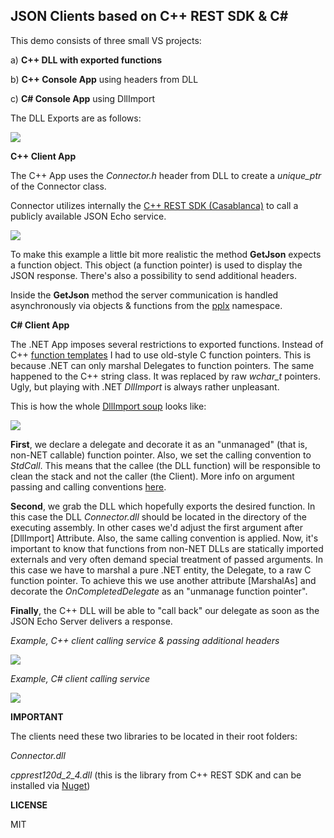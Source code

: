 ## JSON Clients based on C++ REST SDK & C#

This demo consists of three small VS projects:

a) **C++ DLL with exported functions**

b) **C++ Console App** using headers from DLL

c) **C# Console App** using DllImport

The DLL Exports are as follows:

<img src="http://p28.imgup.net/exports617e.png" />

**C++ Client App**

The C++ App uses the *Connector.h* header from DLL to create a *unique_ptr*
of the Connector class. 

Connector utilizes internally the <a href="https://casablanca.codeplex.com/" target="_blank">C++ REST SDK (Casablanca)</a> to call a
publicly available JSON Echo service.

<img src="http://p33.imgup.net/call_echo_c916.png"/>

To make this example a little bit more realistic the method **GetJson** 
expects a function object. This object (a function pointer) is used to
display the JSON response. There's also a possibility to send additional
headers.

Inside the **GetJson** method the server communication is handled asynchronously
via objects & functions from the <a href="https://msdn.microsoft.com/de-de/library/jj987780.aspx" target="_blank">pplx</a> namespace.

**C# Client App**

The .NET App imposes several restrictions to exported functions. 
Instead of C++ <a href="http://en.cppreference.com/w/cpp/utility/functional/function" target="_blank">function templates</a> I had to use old-style C function
pointers. This is because .NET can only marshal Delegates to function pointers. 
The same happened to the C++ string class. It was replaced by 
raw *wchar_t* pointers. Ugly, but playing with .NET *DllImport* is always rather
unpleasant.

This is how the whole <a href="https://msdn.microsoft.com/en-us/library/system.runtime.interopservices.dllimportattribute(v=vs.110).aspx" target="_blank">DllImport soup</a> looks like:

<img src="http://p82.imgup.net/csharp_clic7a7.png" />

**First**, we declare a delegate and decorate it as an "unmanaged" (that is, non-NET callable) function pointer. Also, we set the
calling convention to *StdCall*. This means that the callee (the DLL function) will be responsible to clean the stack and not the caller (the Client). More info
on argument passing and calling conventions <a href="https://msdn.microsoft.com/en-us/library/984x0h58.aspx" target="_blank">here</a>.

**Second**, we grab the DLL which hopefully exports the desired function. In this case the DLL *Connector.dll* should be located in the directory of
the executing assembly. In other cases we'd adjust the first argument after [DllImport] Attribute. Also, the same calling convention is applied.
Now, it's important to know that functions from non-NET DLLs are statically imported externals and very often demand special treatment of passed arguments.
In this case we have to marshal a pure .NET entity, the Delegate, to a raw C function pointer. To achieve this we use another attribute [MarshalAs] and 
decorate the *OnCompletedDelegate* as an "unmanage function pointer".

**Finally**, the C++ DLL will be able to "call back" our delegate as soon as the JSON Echo Server delivers a response.

*Example, C++ client calling service & passing additional headers*

<img src="http://w74.imgup.net/c_client6739.png" />

*Example, C# client calling service*

<img src="http://p68.imgup.net/csharp_clie7d9.png" />

**IMPORTANT**

The clients need these two libraries to be located in their root folders:

*Connector.dll*

*cpprest120d_2_4.dll* (this is the library from C++ REST SDK and can be installed via <a href="https://www.nuget.org/packages/cpprestsdk/" target="_blank">Nuget</a>)

**LICENSE**

MIT


